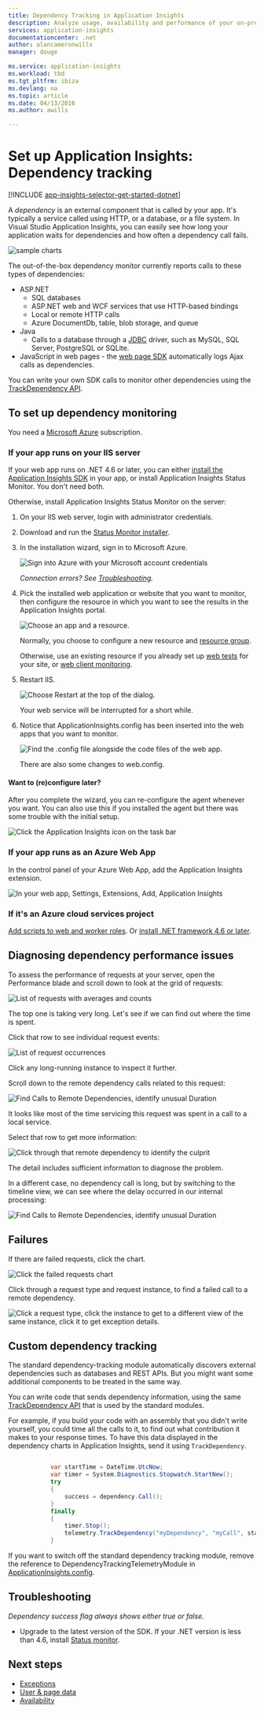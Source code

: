 ```yaml
---
title: Dependency Tracking in Application Insights
description: Analyze usage, availability and performance of your on-premises or Microsoft Azure web application with Application Insights.
services: application-insights
documentationcenter: .net
author: alancameronwills
manager: douge

ms.service: application-insights
ms.workload: tbd
ms.tgt_pltfrm: ibiza
ms.devlang: na
ms.topic: article
ms.date: 04/13/2016
ms.author: awills

---
```

# Set up Application Insights: Dependency tracking
[!INCLUDE [app-insights-selector-get-started-dotnet](../../includes/app-insights-selector-get-started-dotnet.md)]

A *dependency* is an external component that is called by your app. It's typically a service called using HTTP, or a database, or a file system. In Visual Studio Application Insights, you can easily see how long your application waits for dependencies and how often a dependency call fails.

![sample charts](./media/app-insights-asp-net-dependencies/10-intro.png)

The out-of-the-box dependency monitor currently reports calls to these  types of dependencies:

* ASP.NET
  * SQL databases
  * ASP.NET web and WCF services that use HTTP-based bindings
  * Local or remote HTTP calls
  * Azure DocumentDb, table, blob storage, and queue
* Java
  * Calls to a database through a [JDBC](http://docs.oracle.com/javase/7/docs/technotes/guides/jdbc/) driver, such as MySQL, SQL Server, PostgreSQL or SQLite.
* JavaScript in web pages - the [web page SDK](app-insights-javascript.md) automatically logs Ajax calls as dependencies.

You can write your own SDK calls to monitor other dependencies using the [TrackDependency API](app-insights-api-custom-events-metrics.md#track-dependency).

## To set up dependency monitoring
You need a [Microsoft Azure](http://azure.com) subscription.

### If your app runs on your IIS server
If your web app runs on .NET 4.6 or later, you can either [install the Application Insights SDK](app-insights-asp-net.md) in your app, or install Application Insights Status Monitor. You don't need both.

Otherwise, install Application Insights Status Monitor on the server:

1. On your IIS web server, login with administrator credentials.
2. Download and run the [Status Monitor installer](http://go.microsoft.com/fwlink/?LinkId=506648).
3. In the installation wizard, sign in to Microsoft Azure.
   
    ![Sign into Azure with your Microsoft account credentials](./media/app-insights-asp-net-dependencies/appinsights-035-signin.png)
   
    *Connection errors? See [Troubleshooting](#troubleshooting).*
4. Pick the installed web application or website that you want to monitor, then configure the resource in which you want to see the results in the Application Insights portal.
   
    ![Choose an app and a resource.](./media/app-insights-asp-net-dependencies/appinsights-036-configAIC.png)
   
    Normally, you choose to configure a new resource and [resource group](app-insights-resources-roles-access-control.md).
   
    Otherwise, use an existing resource if you already set up [web tests](app-insights-monitor-web-app-availability.md) for your site, or [web client monitoring](app-insights-javascript.md).
5. Restart IIS.
   
    ![Choose Restart at the top of the dialog.](./media/app-insights-asp-net-dependencies/appinsights-036-restart.png)
   
    Your web service will be interrupted for a short while.
6. Notice that ApplicationInsights.config has been inserted into the web apps that you want to monitor.
   
    ![Find the .config file alongside the code files of the web app.](./media/app-insights-asp-net-dependencies/appinsights-034-aiconfig.png)
   
   There are also some changes to web.config.

#### Want to (re)configure later?
After you complete the wizard, you can re-configure the agent whenever you want. You can also use this if you installed the agent but there was some trouble with the initial setup.

![Click the Application Insights icon on the task bar](./media/app-insights-asp-net-dependencies/appinsights-033-aicRunning.png)

### If your app runs as an Azure Web App
In the control panel of your Azure Web App, add the Application Insights extension.

![In your web app, Settings, Extensions, Add, Application Insights](./media/app-insights-asp-net-dependencies/05-extend.png)

### If it's an Azure cloud services project
[Add scripts to web and worker roles](app-insights-cloudservices.md#dependencies). Or [install .NET framework 4.6 or later](../cloud-services/cloud-services-dotnet-install-dotnet.md).

## <a name="diagnosis"></a> Diagnosing dependency performance issues
To assess the performance of requests at your server, open the Performance blade and scroll down to look at the grid of requests:

![List of requests with averages and counts](./media/app-insights-asp-net-dependencies/02-reqs.png)

The top one is taking very long. Let's see if we can find out where the time is spent.

Click that row to see individual request events:

![List of request occurrences](./media/app-insights-asp-net-dependencies/03-instances.png)

Click any long-running instance to inspect it further.

Scroll down to the remote dependency calls related to this request:

![Find Calls to Remote Dependencies, identify unusual Duration](./media/app-insights-asp-net-dependencies/04-dependencies.png)

It looks like most of the time servicing this request was spent in a call to a local service. 

Select that row to get more information:

![Click through that remote dependency to identify the culprit](./media/app-insights-asp-net-dependencies/05-detail.png)

The detail includes sufficient information to diagnose the problem.

In a different case, no dependency call is long, but by switching to the timeline view, we can see where the delay occurred in our internal processing:

![Find Calls to Remote Dependencies, identify unusual Duration](./media/app-insights-asp-net-dependencies/04-1.png)

## Failures
If there are failed requests, click the chart.

![Click the failed requests chart](./media/app-insights-asp-net-dependencies/06-fail.png)

Click through a request type and request instance, to find a failed call to a remote dependency.

![Click a request type, click the instance to get to a different view of the same instance, click it to get exception details.](./media/app-insights-asp-net-dependencies/07-faildetail.png)

## Custom dependency tracking
The standard dependency-tracking module automatically discovers external dependencies such as databases and REST APIs. But you might want some additional components to be treated in the same way. 

You can write code that sends dependency information, using the same [TrackDependency API](app-insights-api-custom-events-metrics.md#track-dependency) that is used by the standard modules.

For example, if you build your code with an assembly that you didn't write yourself, you could time all the calls to it, to find out what contribution it makes to your response times. To have this data displayed in the dependency charts in Application Insights, send it using `TrackDependency`.

```C#

            var startTime = DateTime.UtcNow;
            var timer = System.Diagnostics.Stopwatch.StartNew();
            try
            {
                success = dependency.Call();
            }
            finally
            {
                timer.Stop();
                telemetry.TrackDependency("myDependency", "myCall", startTime, timer.Elapsed, success);
            }
```

If you want to switch off the standard dependency tracking module, remove the reference to DependencyTrackingTelemetryModule in [ApplicationInsights.config](app-insights-configuration-with-applicationinsights-config.md).

## Troubleshooting
*Dependency success flag always shows either true or false.*

* Upgrade to the latest version of the SDK. If your .NET version is less than 4.6, install [Status monitor](app-insights-monitor-performance-live-website-now.md).

## Next steps
* [Exceptions](app-insights-asp-net-exceptions.md)
* [User & page data](app-insights-javascript.md)
* [Availability](app-insights-monitor-web-app-availability.md)

<!--Link references-->

[api]: app-insights-api-custom-events-metrics.md
[apikey]: app-insights-api-custom-events-metrics.md#ikey
[availability]: app-insights-monitor-web-app-availability.md
[azure]: ../insights-perf-analytics.md
[client]: app-insights-javascript.md
[diagnostic]: app-insights-diagnostic-search.md
[metrics]: app-insights-metrics-explorer.md
[netlogs]: app-insights-asp-net-trace-logs.md
[portal]: http://portal.azure.com/
[qna]: app-insights-troubleshoot-faq.md
[redfield]: app-insights-asp-net-dependencies.md
[roles]: app-insights-resources-roles-access-control.md


